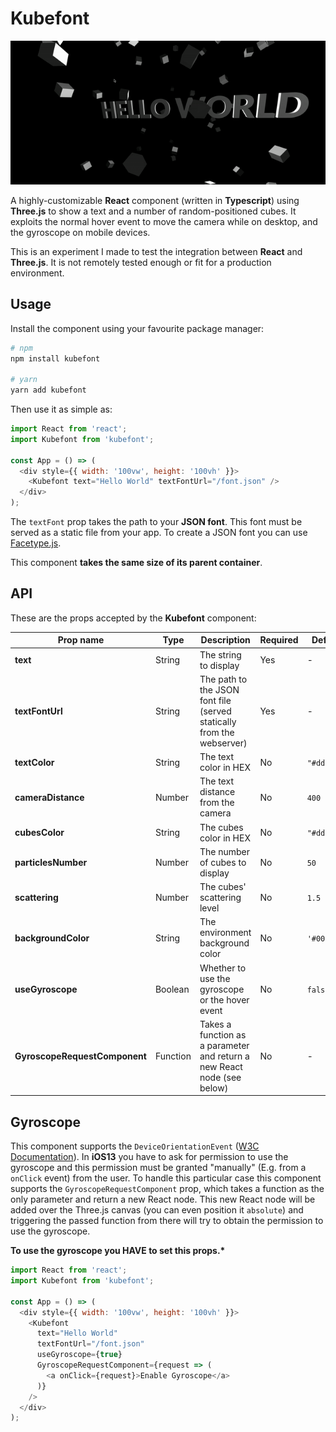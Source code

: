 # Kubefont

![Example image](https://raw.githubusercontent.com/dgopsq/kubefont/master/helloworld.gif?token=ABNP7I4Z6QTKE32YY7HRXQ26LJ4NG)

A highly-customizable **React** component (written in **Typescript**) using **Three.js** to show a text and a number of random-positioned cubes. It exploits the normal hover event to move the camera while on desktop, and the gyroscope on mobile devices.

This is an experiment I made to test the integration between **React** and **Three.js**. It is not remotely tested enough or fit for a production environment.

## Usage

Install the component using your favourite package manager:

```bash
# npm
npm install kubefont

# yarn
yarn add kubefont
```

Then use it as simple as:

```js
import React from 'react';
import Kubefont from 'kubefont';

const App = () => (
  <div style={{ width: '100vw', height: '100vh' }}>
    <Kubefont text="Hello World" textFontUrl="/font.json" />
  </div>
);
```

The `textFont` prop takes the path to your **JSON font**. This font must be served as a static file from your app. To create a JSON font you can use [Facetype.js](https://gero3.github.io/facetype.js/).

This component **takes the same size of its parent container**.

## API

These are the props accepted by the **Kubefont** component:

| Prop name                     | Type     | Description                                                             | Required | Default     |
| ----------------------------- | -------- | ----------------------------------------------------------------------- | -------- | ----------- |
| **text**                      | String   | The string to display                                                   | Yes      | -           |
| **textFontUrl**               | String   | The path to the JSON font file (served statically from the webserver)   | Yes      | -           |
| **textColor**                 | String   | The text color in HEX                                                   | No       | `"#dddddd"` |
| **cameraDistance**            | Number   | The text distance from the camera                                       | No       | `400`       |
| **cubesColor**                | String   | The cubes color in HEX                                                  | No       | `"#dddddd"` |
| **particlesNumber**           | Number   | The number of cubes to display                                          | No       | `50`        |
| **scattering**                | Number   | The cubes' scattering level                                             | No       | `1.5`       |
| **backgroundColor**           | String   | The environment background color                                        | No       | `'#000000'` |
| **useGyroscope**              | Boolean  | Whether to use the gyroscope or the hover event                         | No       | `false`     |
| **GyroscopeRequestComponent** | Function | Takes a function as a parameter and return a new React node (see below) | No       | -           |

## Gyroscope

This component supports the `DeviceOrientationEvent` ([W3C Documentation](https://www.w3.org/TR/orientation-event/)). In **iOS13** you have to ask for permission to use the gyroscope and this permission must be granted "manually" (E.g. from a `onClick` event) from the user. To handle this particular case this component supports the `GyroscopeRequestComponent` prop, which takes a function as the only parameter and return a new React node. This new React node will be added over the Three.js canvas (you can even position it `absolute`) and triggering the passed function from there will try to obtain the permission to use the gyroscope.

**To use the gyroscope you HAVE to set this props.\***

```js
import React from 'react';
import Kubefont from 'kubefont';

const App = () => (
  <div style={{ width: '100vw', height: '100vh' }}>
    <Kubefont
      text="Hello World"
      textFontUrl="/font.json"
      useGyroscope={true}
      GyroscopeRequestComponent={request => (
        <a onClick={request}>Enable Gyroscope</a>
      )}
    />
  </div>
);
```

